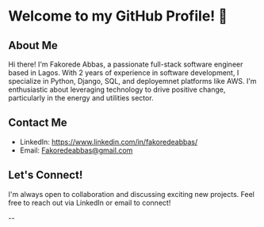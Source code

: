 # Welcome to my GitHub Profile! 👋

## About Me

Hi there! I'm Fakorede Abbas, a passionate full-stack software engineer based in Lagos. With 2 years of experience in software development, I specialize in Python, Django, SQL, and deployemnet platforms like AWS. I'm enthusiastic about leveraging technology to drive positive change, particularly in the energy and utilities sector.


## Contact Me

- LinkedIn: https://www.linkedin.com/in/fakoredeabbas/
- Email: Fakoredeabbas@gmail.com

## Let's Connect!

I'm always open to collaboration and discussing exciting new projects. Feel free to reach out via LinkedIn or email to connect!

--

